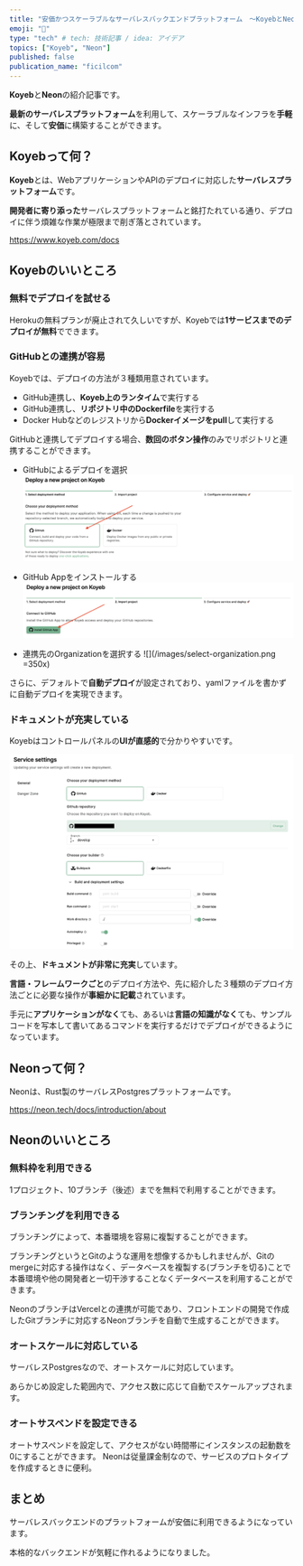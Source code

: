 ```yaml
---
title: "安価かつスケーラブルなサーバレスバックエンドプラットフォーム　～KoyebとNeonのススメ～"
emoji: "🤖"
type: "tech" # tech: 技術記事 / idea: アイデア
topics: ["Koyeb", "Neon"]
published: false
publication_name: "ficilcom"
---
```


**Koyeb**と**Neon**の紹介記事です。

**最新のサーバレスプラットフォーム**を利用して、スケーラブルなインフラを**手軽**に、そして**安価**に構築することができます。

## Koyebって何？

**Koyeb**とは、WebアプリケーションやAPIのデプロイに対応した**サーバレスプラットフォーム**です。

**開発者に寄り添った**サーバレスプラットフォームと銘打たれている通り、デプロイに伴う煩雑な作業が極限まで削ぎ落とされています。

https://www.koyeb.com/docs


## Koyebのいいところ

### 無料でデプロイを試せる

Herokuの無料プランが廃止されて久しいですが、Koyebでは**1サービスまでのデプロイが無料**でできます。

### GitHubとの連携が容易

Koyebでは、デプロイの方法が３種類用意されています。
- GitHub連携し、**Koyeb上のランタイム**で実行する
- GitHub連携し、**リポジトリ中のDockerfile**を実行する
- Docker Hubなどのレジストリから**Dockerイメージをpull**して実行する

GitHubと連携してデプロイする場合、**数回のボタン操作**のみでリポジトリと連携することができます。

- GitHubによるデプロイを選択
![](/images/select-github.png)

- GitHub Appをインストールする
![](/images/install-github-app.png)

- 連携先のOrganizationを選択する
![](/images/select-organization.png =350x)


さらに、デフォルトで**自動デプロイ**が設定されており、yamlファイルを書かずに自動デプロイを実現できます。

### ドキュメントが充実している

Koyebはコントロールパネルの**UIが直感的**で分かりやすいです。

![](/images/deploy-settings.png)


その上、**ドキュメントが非常に充実**しています。

**言語・フレームワークごと**のデプロイ方法や、先に紹介した３種類のデプロイ方法ごとに必要な操作が**事細かに記載**されています。

手元に**アプリケーションがなく**ても、あるいは**言語の知識がなく**ても、サンプルコードを写本して書いてあるコマンドを実行するだけでデプロイができるようになっています。


## Neonって何？

Neonは、Rust製のサーバレスPostgresプラットフォームです。

https://neon.tech/docs/introduction/about

## Neonのいいところ

### 無料枠を利用できる

1プロジェクト、10ブランチ（後述）までを無料で利用することができます。

### ブランチングを利用できる

ブランチングによって、本番環境を容易に複製することができます。

ブランチングというとGitのような運用を想像するかもしれませんが、Gitのmergeに対応する操作はなく、データベースを複製する(ブランチを切る)ことで本番環境や他の開発者と一切干渉することなくデータベースを利用することができます。

NeonのブランチはVercelとの連携が可能であり、フロントエンドの開発で作成したGitブランチに対応するNeonブランチを自動で生成することができます。

### オートスケールに対応している

サーバレスPostgresなので、オートスケールに対応しています。

あらかじめ設定した範囲内で、アクセス数に応じて自動でスケールアップされます。

### オートサスペンドを設定できる

オートサスペンドを設定して、アクセスがない時間帯にインスタンスの起動数を0にすることができます。
Neonは従量課金制なので、サービスのプロトタイプを作成するときに便利。


## まとめ

サーバレスバックエンドのプラットフォームが安価に利用できるようになっています。

本格的なバックエンドが気軽に作れるようになりました。